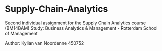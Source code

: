 # Supply-Chain-Analytics
Second individual assignment for the Supply Chain Analytics course (BM14BAM)
Study: Business Analytics & Management - Rotterdam School of Management

Author:
Kylian van Noordenne
450752


